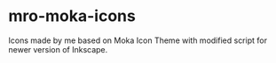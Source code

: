 # mro-moka-icons
Icons made by me based on Moka Icon Theme with modified script for newer version of Inkscape.

